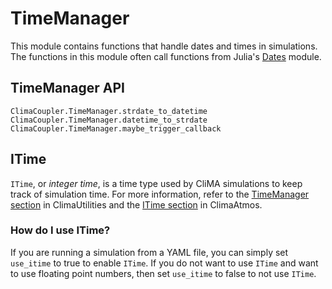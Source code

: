 # TimeManager

This module contains functions that handle dates and times
in simulations. The functions in this module often call
functions from Julia's [Dates](https://docs.julialang.org/en/v1/stdlib/Dates/) module.

## TimeManager API

```@docs
ClimaCoupler.TimeManager.strdate_to_datetime
ClimaCoupler.TimeManager.datetime_to_strdate
ClimaCoupler.TimeManager.maybe_trigger_callback
```

## ITime

`ITime`, or _integer time_, is a time type used by CliMA simulations to keep
track of simulation time. For more information, refer to the
[TimeManager section](https://clima.github.io/ClimaUtilities.jl/dev/timemanager/)
in ClimaUtilities and the [ITime section](https://clima.github.io/ClimaAtmos.jl/dev/itime/)
in ClimaAtmos.

### How do I use ITime?

If you are running a simulation from a YAML file, you can simply set `use_itime`
to true to enable `ITime`. If you do not want to use `ITime` and want to use
floating point numbers, then set `use_itime` to false to not use `ITime`.
